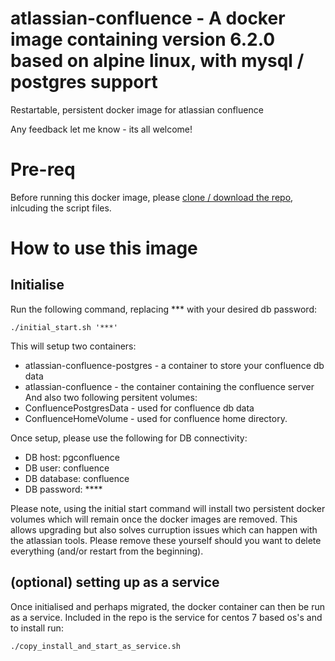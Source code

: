 # atlassian-confluence - A docker image containing version 6.2.0 based on alpine linux, with mysql / postgres support
Restartable, persistent docker image for atlassian confluence

Any feedback let me know - its all welcome!

# Pre-req

Before running this docker image, please [clone / download the repo](https://github.com/blofse/atlassian-confluence), inlcuding the script files.

# How to use this image
## Initialise

Run the following command, replacing *** with your desired db password:
```
./initial_start.sh '***'
```
This will setup two containers: 
* atlassian-confluence-postgres - a container to store your confluence db data
* atlassian-confluence - the container containing the confluence server
And also two following persitent volumes:
* ConfluencePostgresData - used for confluence db data
* ConfluenceHomeVolume - used for confluence home directory.

Once setup, please use the following for DB connectivity:
* DB host: pgconfluence
* DB user: confluence
* DB database: confluence
* DB password: ****

Please note, using the initial start command will install two persistent docker volumes which will remain once the docker images are removed.
This allows upgrading but also solves curruption issues which can happen with the atlassian tools. Please remove these yourself should you want to delete everything (and/or restart from the beginning).

## (optional) setting up as a service

Once initialised and perhaps migrated, the docker container can then be run as a service. 
Included in the repo is the service for centos 7 based os's and to install run:
```
./copy_install_and_start_as_service.sh
```

